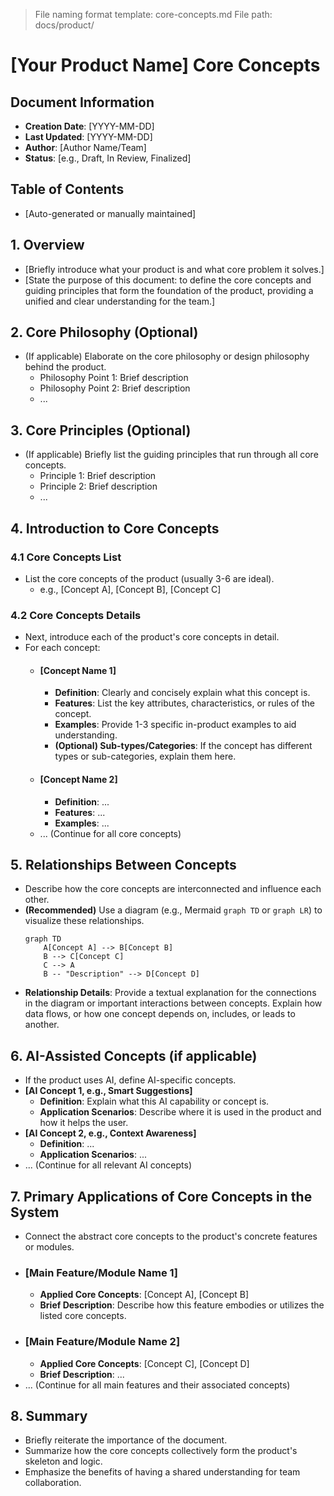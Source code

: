 > File naming format template: core-concepts.md
> File path: docs/product/

# [Your Product Name] Core Concepts

## Document Information

- **Creation Date**: [YYYY-MM-DD]
- **Last Updated**: [YYYY-MM-DD]
- **Author**: [Author Name/Team]
- **Status**: [e.g., Draft, In Review, Finalized]

## Table of Contents

- [Auto-generated or manually maintained]

## 1. Overview

- [Briefly introduce what your product is and what core problem it solves.]
- [State the purpose of this document: to define the core concepts and guiding principles that form the foundation of the product, providing a unified and clear understanding for the team.]

## 2. Core Philosophy (Optional)

- (If applicable) Elaborate on the core philosophy or design philosophy behind the product.
  - Philosophy Point 1: Brief description
  - Philosophy Point 2: Brief description
  - ...

## 3. Core Principles (Optional)

- (If applicable) Briefly list the guiding principles that run through all core concepts.
  - Principle 1: Brief description
  - Principle 2: Brief description
  - ...

## 4. Introduction to Core Concepts

### 4.1 Core Concepts List

- List the core concepts of the product (usually 3-6 are ideal).
  - e.g., [Concept A], [Concept B], [Concept C]

### 4.2 Core Concepts Details

- Next, introduce each of the product's core concepts in detail.
- For each concept:
  - #### [Concept Name 1]
    - **Definition**: Clearly and concisely explain what this concept is.
    - **Features**: List the key attributes, characteristics, or rules of the concept.
    - **Examples**: Provide 1-3 specific in-product examples to aid understanding.
    - **(Optional) Sub-types/Categories**: If the concept has different types or sub-categories, explain them here.
  - #### [Concept Name 2]
    - **Definition**: ...
    - **Features**: ...
    - **Examples**: ...
  - ... (Continue for all core concepts)

## 5. Relationships Between Concepts

- Describe how the core concepts are interconnected and influence each other.
- **(Recommended)** Use a diagram (e.g., Mermaid `graph TD` or `graph LR`) to visualize these relationships.
  ```mermaid
  graph TD
      A[Concept A] --> B[Concept B]
      B --> C[Concept C]
      C --> A
      B -- "Description" --> D[Concept D]
  ```
- **Relationship Details**: Provide a textual explanation for the connections in the diagram or important interactions between concepts. Explain how data flows, or how one concept depends on, includes, or leads to another.

## 6. AI-Assisted Concepts (if applicable)

- If the product uses AI, define AI-specific concepts.
- **[AI Concept 1, e.g., Smart Suggestions]**
  - **Definition**: Explain what this AI capability or concept is.
  - **Application Scenarios**: Describe where it is used in the product and how it helps the user.
- **[AI Concept 2, e.g., Context Awareness]**
  - **Definition**: ...
  - **Application Scenarios**: ...
- ... (Continue for all relevant AI concepts)

## 7. Primary Applications of Core Concepts in the System

- Connect the abstract core concepts to the product's concrete features or modules.
- ### [Main Feature/Module Name 1]
  - **Applied Core Concepts**: [Concept A], [Concept B]
  - **Brief Description**: Describe how this feature embodies or utilizes the listed core concepts.
- ### [Main Feature/Module Name 2]
  - **Applied Core Concepts**: [Concept C], [Concept D]
  - **Brief Description**: ...
- ... (Continue for all main features and their associated concepts)

## 8. Summary

- Briefly reiterate the importance of the document.
- Summarize how the core concepts collectively form the product's skeleton and logic.
- Emphasize the benefits of having a shared understanding for team collaboration.
